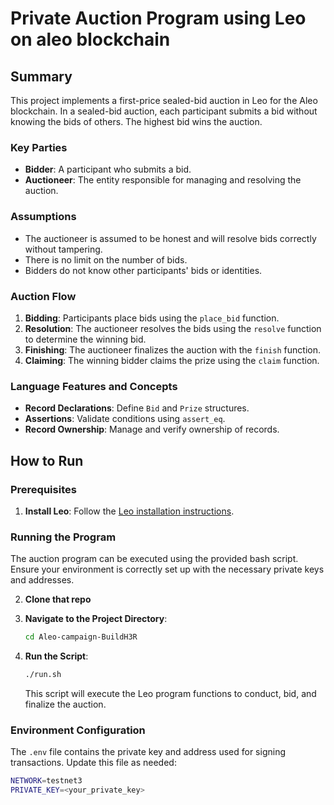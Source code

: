 # Private Auction Program using Leo on aleo blockchain

## Summary

This project implements a first-price sealed-bid auction in Leo for the Aleo blockchain. In a sealed-bid auction, each participant submits a bid without knowing the bids of others. The highest bid wins the auction.

### Key Parties

- **Bidder**: A participant who submits a bid.
- **Auctioneer**: The entity responsible for managing and resolving the auction.

### Assumptions

- The auctioneer is assumed to be honest and will resolve bids correctly without tampering.
- There is no limit on the number of bids.
- Bidders do not know other participants' bids or identities.

### Auction Flow

1. **Bidding**: Participants place bids using the `place_bid` function.
2. **Resolution**: The auctioneer resolves the bids using the `resolve` function to determine the winning bid.
3. **Finishing**: The auctioneer finalizes the auction with the `finish` function.
4. **Claiming**: The winning bidder claims the prize using the `claim` function.

### Language Features and Concepts

- **Record Declarations**: Define `Bid` and `Prize` structures.
- **Assertions**: Validate conditions using `assert_eq`.
- **Record Ownership**: Manage and verify ownership of records.

## How to Run

### Prerequisites

1. **Install Leo**: Follow the [Leo installation instructions](https://gist.github.com/laishawadhwa/0a47aa94cccf4206b079cf814604b6ef).

### Running the Program

The auction program can be executed using the provided bash script. Ensure your environment is correctly set up with the necessary private keys and addresses.

2. **Clone that repo**

3. **Navigate to the Project Directory**:

    ```bash
    cd Aleo-campaign-BuildH3R  
    ```
    
           
4. **Run the Script**:

    ```bash
    ./run.sh
    ```

    This script will execute the Leo program functions to conduct, bid, and finalize the auction.

### Environment Configuration

The `.env` file contains the private key and address used for signing transactions. Update this file as needed:

```bash
NETWORK=testnet3
PRIVATE_KEY=<your_private_key>
